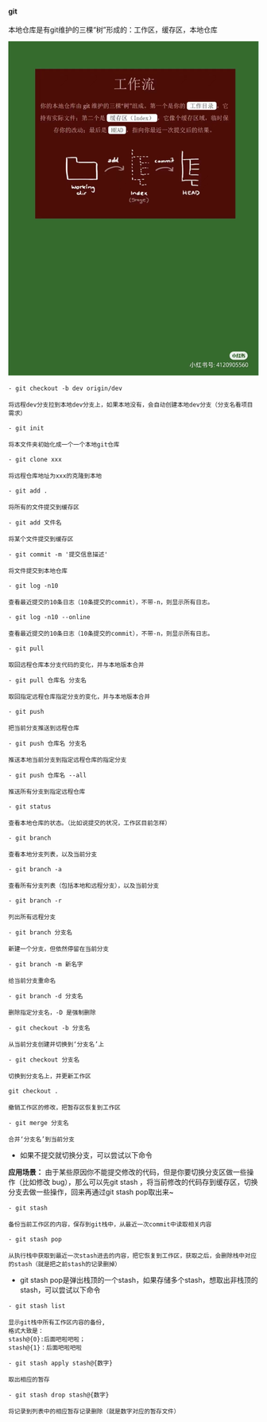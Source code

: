 #### git 

本地仓库是有git维护的三棵“树”形成的：工作区，缓存区，本地仓库

![](./images/git%E7%9A%84%E4%B8%89%E4%B8%AA%E5%8C%BA.jpg)

```
- git checkout -b dev origin/dev

将远程dev分支拉到本地dev分支上，如果本地没有，会自动创建本地dev分支（分支名看项目需求）
```

```
- git init

将本文件夹初始化成一个一个本地git仓库
```

```
- git clone xxx

将远程仓库地址为xxx的克隆到本地
```

```
- git add .

将所有的文件提交到缓存区
```

```
- git add 文件名

将某个文件提交到缓存区
```

```
- git commit -m '提交信息描述'

将文件提交到本地仓库
```

```
- git log -n10

查看最近提交的10条日志（10条提交的commit），不带-n，则显示所有日志。
```

```
- git log -n10 --online

查看最近提交的10条日志（10条提交的commit），不带-n，则显示所有日志。
```

```
- git pull

取回远程仓库本分支代码的变化，并与本地版本合并
```

```
- git pull 仓库名 分支名

取回指定远程仓库指定分支的变化，并与本地版本合并
```

```
- git push

把当前分支推送到远程仓库
```

```
- git push 仓库名 分支名

推送本地当前分支到指定远程仓库的指定分支
```

```
- git push 仓库名 --all

推送所有分支到指定远程仓库
```

```
- git status

查看本地仓库的状态。（比如说提交的状况，工作区目前怎样）
```

```
- git branch

查看本地分支列表，以及当前分支
```

```
- git branch -a

查看所有分支列表（包括本地和远程分支），以及当前分支
```

```
- git branch -r

列出所有远程分支
```

```
- git branch 分支名

新建一个分支，但依然停留在当前分支
```

```
- git branch -m 新名字

给当前分支重命名
```

```
- git branch -d 分支名

删除指定分支名，-D 是强制删除
```

```
- git checkout -b 分支名

从当前分支创建并切换到‘分支名’上
```

```
- git checkout 分支名

切换到分支名上，并更新工作区
```

```
git checkout .

撤销工作区的修改，把暂存区恢复到工作区
```

```
- git merge 分支名

合并‘分支名’到当前分支
```

- 如果不提交就切换分支，可以尝试以下命令

__应用场景：__ 由于某些原因你不能提交修改的代码，但是你要切换分支区做一些操作（比如修改 bug），那么可以先git stash ，将当前修改的代码存到缓存区，切换分支去做一些操作，回来再通过git stash pop取出来~

```
- git stash

备份当前工作区的内容，保存到git栈中，从最近一次commit中读取相关内容
```

```
- git stash pop

从执行栈中获取到最近一次stash进去的内容，把它恢复到工作区，获取之后，会删除栈中对应的stash（就是把之前stash的记录删掉）
```

 - git stash pop是弹出栈顶的一个stash，如果存储多个stash，想取出非栈顶的stash，可以尝试以下命令

```
- git stash list

显示git栈中所有工作区内容的备份,
格式大致是：
stash@{0}:后面吧啦吧啦；
stash@{1}：后面吧啦吧啦
```

```
- git stash apply stash@{数字}

取出相应的暂存
```

```
- git stash drop stash@{数字}

将记录到列表中的相应暂存记录删除（就是数字对应的暂存文件）




